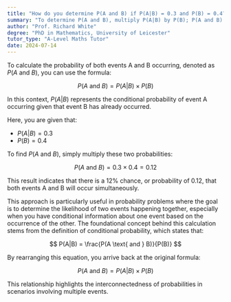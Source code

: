 ```yaml
---
title: "How do you determine P(A and B) if P(A|B) = 0.3 and P(B) = 0.4?"
summary: "To determine P(A and B), multiply P(A|B) by P(B); P(A and B) = 0.3 * 0.4 = 0.12."
author: "Prof. Richard White"
degree: "PhD in Mathematics, University of Leicester"
tutor_type: "A-Level Maths Tutor"
date: 2024-07-14
---
```


To calculate the probability of both events A and B occurring, denoted as $P(A \text{ and } B)$, you can use the formula:

$$
P(A \text{ and } B) = P(A|B) \times P(B)
$$

In this context, $P(A|B)$ represents the conditional probability of event A occurring given that event B has already occurred. 

Here, you are given that:

- $P(A|B) = 0.3$
- $P(B) = 0.4$

To find $P(A \text{ and } B)$, simply multiply these two probabilities:

$$
P(A \text{ and } B) = 0.3 \times 0.4 = 0.12
$$

This result indicates that there is a 12% chance, or probability of $0.12$, that both events A and B will occur simultaneously. 

This approach is particularly useful in probability problems where the goal is to determine the likelihood of two events happening together, especially when you have conditional information about one event based on the occurrence of the other. The foundational concept behind this calculation stems from the definition of conditional probability, which states that:

$$
P(A|B) = \frac{P(A \text{ and } B)}{P(B)}
$$

By rearranging this equation, you arrive back at the original formula:

$$
P(A \text{ and } B) = P(A|B) \times P(B)
$$ 

This relationship highlights the interconnectedness of probabilities in scenarios involving multiple events.
    